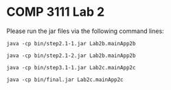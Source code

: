 # COMP 3111 Lab 2

Please run the jar files via the following command lines:

```shell
java -cp bin/step2.1-1.jar Lab2b.mainApp2b 
```

```shell
java -cp bin/step2.1-2.jar Lab2b.mainApp2b
```

```shell
java -cp bin/step3.1-1.jar Lab2c.mainApp2c
```

```shell
java -cp bin/final.jar Lab2c.mainApp2c
```